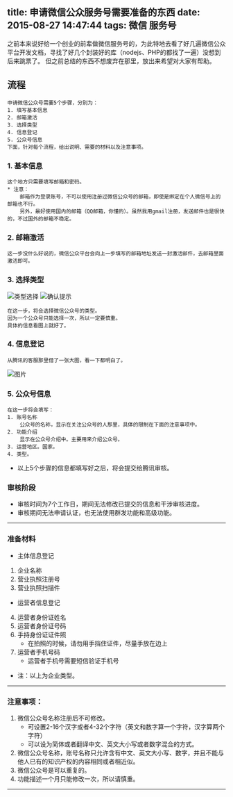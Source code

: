 title: 申请微信公众服务号需要准备的东西
date: 2015-08-27 14:47:44
tags: 微信 服务号
---

之前本来说好给一个创业的前辈做微信服务号的，为此特地去看了好几遍微信公众平台开发文档，寻找了好几个封装好的库（nodejs、PHP的都找了一遍）没想到后来跳票了。
但之前总结的东西不想废弃在那里，放出来希望对大家有帮助。

## 流程
    申请微信公众号需要5个步骤，分别为：
    1. 填写基本信息
    2. 邮箱激活
    3. 选择类型
    4. 信息登记
    5. 公众号信息
    下面，针对每个流程，给出说明、需要的材料以及注意事项。

### 1. 基本信息
    这个地方只需要填写邮箱和密码。
    * 注意：
        邮箱作为登录账号，不可以使用注册过微信公众号的邮箱，即使是绑定在个人微信号上的邮箱也不行。
        另外，最好使用国内的邮箱（QQ邮箱，你懂的）。虽然我用gmail注册，发送邮件也是很快的，不过国外的邮箱不稳定。

### 2. 邮箱激活
    这一步没什么好说的，微信公众平台会向上一步填写的邮箱地址发送一封激活邮件，去邮箱里面激活即可。

### 3. 选择类型
![类型选择][1]
![确认提示][2]

    在这一步，将会选择微信公众号的类型。
    因为一个公众号只能选择一次，所以一定要慎重。
    具体的信息看图上就好了。
<!--more--> 
### 4. 信息登记
    从腾讯的客服那里借了一张大图，看一下都明白了。
![图片][3]

### 5. 公众号信息
    在这一步将会填写：
    1. 账号名称
        公众号的名称，显示在关注公众号的人那里，具体的限制在下面的注意事项中。
    2. 功能介绍
        显示在公众号介绍中。主要用来介绍公众号。
    3. 运营地区。国家。
    4. 类型。

+ 以上5个步骤的信息都填写好之后，将会提交给腾讯审核。

### 审核阶段
* 审核时间为7个工作日，期间无法修改已提交的信息和干涉审核进度。
* 审核期间无法申请认证，也无法使用群发功能和高级功能。

----------
### 准备材料
* 主体信息登记
1. 企业名称
2. 营业执照注册号
3. 营业执照扫描件
* 运营者信息登记
4. 运营者身份证姓名
5. 运营者身份证号码
6. 手持身份证证件照
    + 在拍照的时候，请勿用手挡住证件，尽量手放在边上
7. 运营者手机号码
    + 运营者手机号需要短信验证手机号
* 注：以上为企业类型。

---

### 注意事项：
1. 微信公众号名称注册后不可修改。
    + 可设置2-16个汉字或者4-32个字符（英文和数字算一个字符，汉字算两个字符）
    + 可以设为简体或者翻译中文、英文大小写或者数字混合的方式。
2. 微信公众号名称，账号名称只允许含有中文、英文大小写、数字，并且不能与他人已有的知识产权的内容相同或者相近似。
3. 微信公众号是可以重复的。
4. 功能描述一个月只能修改一次，所以请慎重。

---


  [1]: http://i2.tietuku.com/fc3b46adf2fbc1bc.jpg
  [2]: http://i2.tietuku.com/d09869ce2caba4a1.jpg
  [3]: http://file.service.qq.com/user-files/uploads/201502/6dac7fb93197726c96199dfa575c0d8f.jpg
